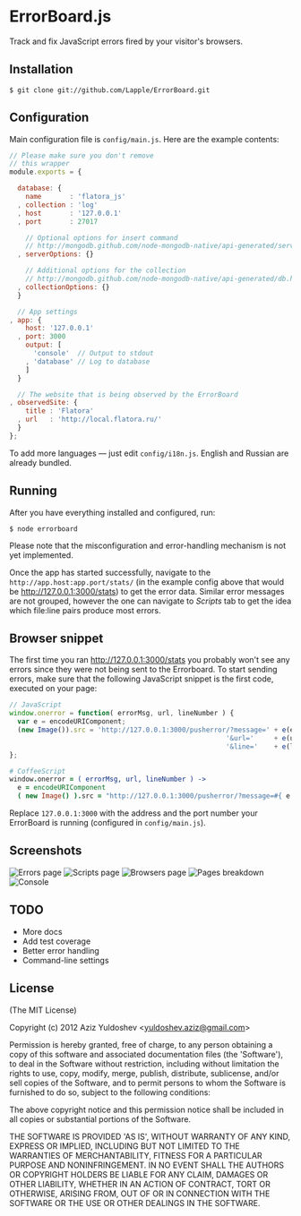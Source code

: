 # ErrorBoard.js

Track and fix JavaScript errors fired by your visitor's browsers.

## Installation

    $ git clone git://github.com/Lapple/ErrorBoard.git

## Configuration

Main configuration file is `config/main.js`. Here are the example contents:

```js
// Please make sure you don't remove
// this wrapper
module.exports = {

  database: {
    name       : 'flatora_js'
  , collection : 'log'
  , host       : '127.0.0.1'
  , port       : 27017

    // Optional options for insert command
    // http://mongodb.github.com/node-mongodb-native/api-generated/server.html#Server
  , serverOptions: {}

    // Additional options for the collection
    // http://mongodb.github.com/node-mongodb-native/api-generated/db.html#Db
  , collectionOptions: {}
  }

  // App settings
, app: {
    host: '127.0.0.1'
  , port: 3000
    output: [
      'console'  // Output to stdout
    , 'database' // Log to database
    ]
  }

  // The website that is being observed by the ErrorBoard
, observedSite: {
    title : 'Flatora'
  , url   : 'http://local.flatora.ru/'
  }
};
```

To add more languages — just edit `config/i18n.js`. English and Russian are already bundled.

## Running

After you have everything installed and configured, run:

    $ node errorboard

Please note that the misconfiguration and error-handling mechanism is not yet implemented.

Once the app has started successfully, navigate to the `http://app.host:app.port/stats/` (in the example config above that would be http://127.0.0.1:3000/stats) to get the error data. Similar error messages are not grouped, however the one can navigate to *Scripts* tab to get the idea which file:line pairs produce most errors.

## Browser snippet

The first time you ran http://127.0.0.1:3000/stats you probably won't see any errors since they were not being sent to the Errorboard. To start sending errors, make sure that the following JavaScript snippet is the first code, executed on your page:

```js
// JavaScript
window.onerror = function( errorMsg, url, lineNumber ) {
  var e = encodeURIComponent;
  (new Image()).src = 'http://127.0.0.1:3000/pusherror/?message=' + e(errorMsg) +
                                                      '&url='     + e(url) +
                                                      '&line='    + e(lineNumber);
};
```

```coffee
# CoffeeScript
window.onerror = ( errorMsg, url, lineNumber ) ->
  e = encodeURIComponent
  ( new Image() ).src = "http://127.0.0.1:3000/pusherror/?message=#{ e errorMsg }&url=#{ e url }&line=#{ e lineNumber }"
```

Replace `127.0.0.1:3000` with the address and the port number your ErrorBoard is running (configured in `config/main.js`).

## Screenshots

![Errors page](http://i.imgur.com/gcrFR.png)
![Scripts page](http://i.imgur.com/boQf4.png)
![Browsers page](http://i.imgur.com/d9v5P.png)
![Pages breakdown](http://i.imgur.com/H5p4S.png)
![Console](http://i.imgur.com/Yev5s.png)

## TODO

* More docs
* Add test coverage
* Better error handling
* Command-line settings

## License

(The MIT License)

Copyright (c) 2012 Aziz Yuldoshev &lt;yuldoshev.aziz@gmail.com&gt;

Permission is hereby granted, free of charge, to any person obtaining
a copy of this software and associated documentation files (the
'Software'), to deal in the Software without restriction, including
without limitation the rights to use, copy, modify, merge, publish,
distribute, sublicense, and/or sell copies of the Software, and to
permit persons to whom the Software is furnished to do so, subject to
the following conditions:

The above copyright notice and this permission notice shall be
included in all copies or substantial portions of the Software.

THE SOFTWARE IS PROVIDED 'AS IS', WITHOUT WARRANTY OF ANY KIND,
EXPRESS OR IMPLIED, INCLUDING BUT NOT LIMITED TO THE WARRANTIES OF
MERCHANTABILITY, FITNESS FOR A PARTICULAR PURPOSE AND NONINFRINGEMENT.
IN NO EVENT SHALL THE AUTHORS OR COPYRIGHT HOLDERS BE LIABLE FOR ANY
CLAIM, DAMAGES OR OTHER LIABILITY, WHETHER IN AN ACTION OF CONTRACT,
TORT OR OTHERWISE, ARISING FROM, OUT OF OR IN CONNECTION WITH THE
SOFTWARE OR THE USE OR OTHER DEALINGS IN THE SOFTWARE.
